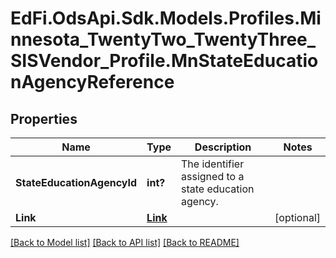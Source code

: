 # EdFi.OdsApi.Sdk.Models.Profiles.Minnesota_TwentyTwo_TwentyThree_SISVendor_Profile.MnStateEducationAgencyReference
## Properties

Name | Type | Description | Notes
------------ | ------------- | ------------- | -------------
**StateEducationAgencyId** | **int?** | The identifier assigned to a state education agency. | 
**Link** | [**Link**](Link.md) |  | [optional] 

[[Back to Model list]](../README.md#documentation-for-models) [[Back to API list]](../README.md#documentation-for-api-endpoints) [[Back to README]](../README.md)

